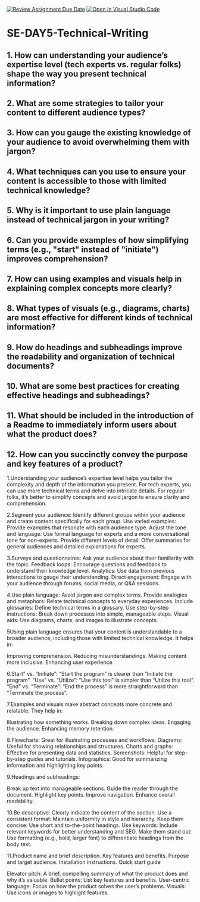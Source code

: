 [![Review Assignment Due Date](https://classroom.github.com/assets/deadline-readme-button-22041afd0340ce965d47ae6ef1cefeee28c7c493a6346c4f15d667ab976d596c.svg)](https://classroom.github.com/a/zsAR-pyY)
[![Open in Visual Studio Code](https://classroom.github.com/assets/open-in-vscode-2e0aaae1b6195c2367325f4f02e2d04e9abb55f0b24a779b69b11b9e10269abc.svg)](https://classroom.github.com/online_ide?assignment_repo_id=15685257&assignment_repo_type=AssignmentRepo)
# SE-DAY5-Technical-Writing
## 1. How can understanding your audience’s expertise level (tech experts vs. regular folks) shape the way you present technical information?
## 2. What are some strategies to tailor your content to different audience types?
## 3. How can you gauge the existing knowledge of your audience to avoid overwhelming them with jargon?
## 4. What techniques can you use to ensure your content is accessible to those with limited technical knowledge?
## 5. Why is it important to use plain language instead of technical jargon in your writing?
## 6. Can you provide examples of how simplifying terms (e.g., "start" instead of "initiate") improves comprehension?
## 7. How can using examples and visuals help in explaining complex concepts more clearly?
## 8. What types of visuals (e.g., diagrams, charts) are most effective for different kinds of technical information?
## 9. How do headings and subheadings improve the readability and organization of technical documents?
## 10. What are some best practices for creating effective headings and subheadings?
## 11. What should be included in the introduction of a Readme to immediately inform users about what the product does?
## 12. How can you succinctly convey the purpose and key features of a product?

1.Understanding your audience’s expertise level helps you tailor the complexity and depth of the information you present. For tech experts, you can use more technical terms and delve into intricate details. For regular folks, it’s better to simplify concepts and avoid jargon to ensure clarity and comprehension.

2.Segment your audience: Identify different groups within your audience and create content specifically for each group. Use varied examples: Provide examples that resonate with each audience type. Adjust the tone and language: Use formal language for experts and a more conversational tone for non-experts. Provide different levels of detail: Offer summaries for general audiences and detailed explanations for experts. 

3.Surveys and questionnaires: Ask your audience about their familiarity with the topic. Feedback loops: Encourage questions and feedback to understand their knowledge level. Analytics: Use data from previous interactions to gauge their understanding. Direct engagement: Engage with your audience through forums, social media, or Q&A sessions.

4.Use plain language: Avoid jargon and complex terms. Provide analogies and metaphors: Relate technical concepts to everyday experiences. Include glossaries: Define technical terms in a glossary. Use step-by-step instructions: Break down processes into simple, manageable steps. Visual aids: Use diagrams, charts, and images to illustrate concepts.

5Using plain language ensures that your content is understandable to a broader audience, including those with limited technical knowledge. It helps in:

Improving comprehension. Reducing misunderstandings. Making content more inclusive. Enhancing user experience

6.Start” vs. “Initiate”: “Start the program” is clearer than “Initiate the program”. “Use” vs. “Utilize”: “Use this tool” is simpler than “Utilize this tool”. “End” vs. “Terminate”: “End the process” is more straightforward than “Terminate the process”.

7.Examples and visuals make abstract concepts more concrete and relatable. They help in:

Illustrating how something works. Breaking down complex ideas. Engaging the audience. Enhancing memory retention.

8.Flowcharts: Great for illustrating processes and workflows. Diagrams: Useful for showing relationships and structures. Charts and graphs: Effective for presenting data and statistics. Screenshots: Helpful for step-by-step guides and tutorials. Infographics: Good for summarizing information and highlighting key points.

9.Headings and subheadings:

Break up text into manageable sections. Guide the reader through the document. Highlight key points. Improve navigation. Enhance overall readability.

10.Be descriptive: Clearly indicate the content of the section. Use a consistent format: Maintain uniformity in style and hierarchy. Keep them concise: Use short and to-the-point headings. Use keywords: Include relevant keywords for better understanding and SEO. Make them stand out: Use formatting (e.g., bold, larger font) to differentiate headings from the body text.

11.Product name and brief description. Key features and benefits. Purpose and target audience. Installation instructions. Quick start guide

Elevator pitch: A brief, compelling summary of what the product does and why it’s valuable. Bullet points: List key features and benefits. User-centric language: Focus on how the product solves the user’s problems. Visuals: Use icons or images to highlight features.
